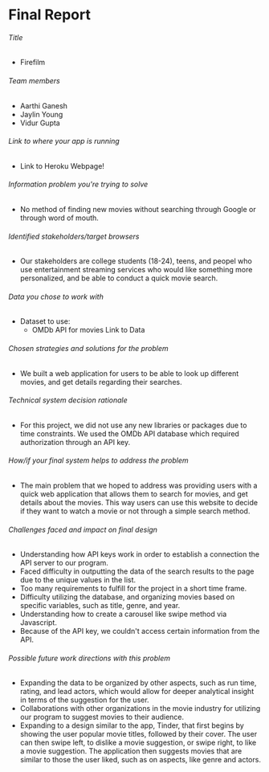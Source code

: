 # Final Report

###### Title
- Firefilm 

###### Team members
- Aarthi Ganesh 
- Jaylin Young 
- Vidur Gupta

###### Link to where your app is running
- Link to Heroku Webpage!

###### Information problem you're trying to solve
- No method of finding new movies without searching through Google or through word of mouth. 

###### Identified stakeholders/target browsers
- Our stakeholders are college students (18-24), teens, and peopel who use entertainment streaming services who would like something more personalized, and be able to conduct a quick movie search. 

###### Data you chose to work with
- Dataset to use:
  - OMDb API for movies Link to Data

###### Chosen strategies and solutions for the problem
- We built a web application for users to be able to look up different movies, and get details regarding their searches. 

###### Technical system decision rationale
- For this project, we did not use any new libraries or packages due to time constraints. We used the OMDb API database which required authorization through an API key. 

###### How/if your final system helps to address the problem
- The main problem that we hoped to address was providing users with a quick web application that allows them to search for movies, and get details about the movies. This way users can use this website to decide if they want to watch a movie or not through a simple search method. 

###### Challenges faced and impact on final design
- Understanding how API keys work in order to establish a connection the API server to our program. 
- Faced difficulty in outputting the data of the search results to the page due to the unique values in the list. 
- Too many requirements to fulfill for the project in a short time frame. 
- Difficulty utilizing the database, and organizing movies based on specific variables, such as title, genre, and year. 
- Understanding how to create a carousel like swipe method via Javascript. 
- Because of the API key, we couldn't access certain information from the API. 

###### Possible future work directions with this problem
- Expanding the data to be organized by other aspects, such as run time, rating, and lead actors, which would allow for deeper analytical insight in terms of the suggestion for the user.
- Collaborations with other organizations in the movie industry for utilizing our program to suggest movies to their audience. 
- Expanding to a design similar to the app, Tinder, that first begins by showing the user popular movie titles, followed by their cover. The user can then swipe left, to dislike a movie suggestion, or swipe right, to like a movie suggestion. The application then suggests movies that are similar to those the user liked, such as on aspects, like genre and actors.
